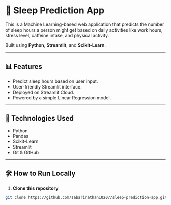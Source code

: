 # 🛌 Sleep Prediction App

This is a Machine Learning-based web application that predicts the number of sleep hours a person might get based on daily activities like work hours, stress level, caffeine intake, and physical activity.

Built using **Python**, **Streamlit**, and **Scikit-Learn**.

---

## 📊 Features

- Predict sleep hours based on user input.
- User-friendly Streamlit interface.
- Deployed on Streamlit Cloud.
- Powered by a simple Linear Regression model.

---

## 🚀 Technologies Used

- Python
- Pandas
- Scikit-Learn
- Streamlit
- Git & GitHub

---

## 🛠 How to Run Locally

1. **Clone this repository**  
```bash
git clone https://github.com/sabarinathan10207/sleep-prediction-app.git
